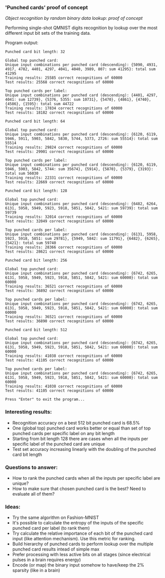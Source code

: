 ### 'Punched cards' proof of concept

*Object recognition by random binary data lookup: proof of concept*

Performing single-shot QMNIST digits recognition by lookup over the most different input bit sets of the training data.

Program output:
```
Punched card bit length: 32

Global top punched card:
Unique input combinations per punched card (descending): {5090, 4931, 4917, 4782, 4401, 4297, 4041, 4040, 3989, 807: sum 41295}: total sum 41295
Training results: 25585 correct recognitions of 60000
Test results: 25568 correct recognitions of 60000

Top punched cards per label:
Unique input combinations per punched card (descending): {4401, 4297, 4041: sum 12739}, {5376, 5355: sum 10731}, {5470}, {4861}, {4740}, {4586}, {1595}: total sum 44722
Training results: 17834 correct recognitions of 60000
Test results: 18182 correct recognitions of 60000

Punched card bit length: 64

Global top punched card:
Unique input combinations per punched card (descending): {6120, 6119, 5946, 5911, 5903, 5842, 5830, 5744, 5373, 2726: sum 55514}: total sum 55514
Training results: 29824 correct recognitions of 60000
Test results: 29901 correct recognitions of 60000

Top punched cards per label:
Unique input combinations per punched card (descending): {6120, 6119, 5946, 5903, 5842, 5744: sum 35674}, {5914}, {5870}, {5379}, {3193}: total sum 56030
Training results: 22331 correct recognitions of 60000
Test results: 22669 correct recognitions of 60000

Punched card bit length: 128

Global top punched card:
Unique input combinations per punched card (descending): {6482, 6264, 6131, 5958, 5949, 5923, 5918, 5851, 5842, 5421: sum 59739}: total sum 59739
Training results: 32014 correct recognitions of 60000
Test results: 32049 correct recognitions of 60000

Top punched cards per label:
Unique input combinations per punched card (descending): {6131, 5958, 5923, 5918, 5851: sum 29781}, {5949, 5842: sum 11791}, {6482}, {6265}, {5421}: total sum 59740
Training results: 28366 correct recognitions of 60000
Test results: 28621 correct recognitions of 60000

Punched card bit length: 256

Global top punched card:
Unique input combinations per punched card (descending): {6742, 6265, 6131, 5958, 5949, 5923, 5918, 5851, 5842, 5421: sum 60000}: total sum 60000
Training results: 36521 correct recognitions of 60000
Test results: 36892 correct recognitions of 60000

Top punched cards per label:
Unique input combinations per punched card (descending): {6742, 6265, 6131, 5958, 5949, 5923, 5918, 5851, 5842, 5421: sum 60000}: total sum 60000
Training results: 36521 correct recognitions of 60000
Test results: 36890 correct recognitions of 60000

Punched card bit length: 512

Global top punched card:
Unique input combinations per punched card (descending): {6742, 6265, 6131, 5958, 5949, 5923, 5918, 5851, 5842, 5421: sum 60000}: total sum 60000
Training results: 41038 correct recognitions of 60000
Test results: 41105 correct recognitions of 60000

Top punched cards per label:
Unique input combinations per punched card (descending): {6742, 6265, 6131, 5958, 5949, 5923, 5918, 5851, 5842, 5421: sum 60000}: total sum 60000
Training results: 41038 correct recognitions of 60000
Test results: 41105 correct recognitions of 60000

Press "Enter" to exit the program...
```

### Interesting results:
* Recognition accuracy on a best 512 bit punched card is 68.5%
* One (global top) punched card works better or equal than set of top punched cards per specific label on any bit length
* Starting from bit length 128 there are cases when all the inputs per specific label of the punched card are unique
* Test set accuracy increasing linearly with the doubling of the punched card bit length

### Questions to answer:
* How to rank the punched cards when all the inputs per specific label are unique?
* How to make sure that chosen punched card is the best? Need to evaluate all of them?

### Ideas:
* Try the same algorithm on Fashion-MNIST
* It's possible to calculate the entropy of the inputs of the specific punched card per label (to rank them)
* Try calculate the relative importance of each bit of the punched card input (like attention mechanism). Use this metric for ranking.
* Build hierarchy of punched cards to perform lookup over the multiple punched card results intead of simple max
* Prefer processing with less active bits on all stages (since electrical pulses in a brain requires energy)
* Encode (or map) the binary input somehow to have/keep the 2% sparsity (like in a brain)
